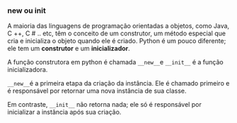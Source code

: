 ### __new__ ou __init__

A maioria das linguagens de programação orientadas a objetos, como Java, C ++, C # .. etc, têm o conceito de um construtor, um método especial que cria e inicializa o objeto quando ele é criado. Python é um pouco diferente; ele tem um **construtor** e um **inicializador**.

A função construtora em python é chamada `__new__`e `__init__` é a função inicializadora.

`__new__`é a primeira etapa da criação da instância. Ele é chamado primeiro e é responsável por retornar uma nova instância de sua classe.

Em contraste, `__init__` não retorna nada; ele só é responsável por inicializar a instância após sua criação. 
